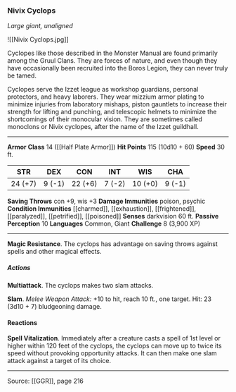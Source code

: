 ### Nivix Cyclops
_Large giant, unaligned_

![[Nivix Cyclops.jpg]]

Cyclopes like those described in the Monster Manual are found primarily among the Gruul Clans. They are forces of nature, and even though they have occasionally been recruited into the Boros Legion, they can never truly be tamed.

Cyclopes serve the Izzet league as workshop guardians, personal protectors, and heavy laborers. They wear mizzium armor plating to minimize injuries from laboratory mishaps, piston gauntlets to increase their strength for lifting and punching, and telescopic helmets to minimize the shortcomings of their monocular vision. They are sometimes called monoclons or Nivix cyclopes, after the name of the Izzet guildhall.

---

**Armor Class** 14 ([[Half Plate Armor]])
**Hit Points** 115 (10d10 + 60)
**Speed** 30 ft.

| STR     | DEX     | CON     | INT     | WIS     | CHA     |
|---------|---------|---------|---------|---------|---------|
| 24 (+7) | 9 (-1) | 22 (+6) | 7 (-2) | 10 (+0) | 9 (-1) |

**Saving Throws** con +9, wis +3
**Damage Immunities** poison, psychic
**Condition Immunities** [[charmed]], [[exhaustion]], [[frightened]], [[paralyzed]], [[petrified]], [[poisoned]]
**Senses** darkvision 60 ft.
**Passive Perception** 10
**Languages** Common, Giant
**Challenge** 8 (3,900 XP)

---

**Magic Resistance**. The cyclops has advantage on saving throws against spells and other magical effects.

##### Actions
**Multiattack**. The cyclops makes two slam attacks.

**Slam**. _Melee Weapon Attack:_ +10 to hit, reach 10 ft., one target. Hit: 23 (3d10 + 7) bludgeoning damage.

#### Reactions
**Spell Vitalization**. Immediately after a creature casts a spell of 1st level or higher within 120 feet of the cyclops, the cyclops can move up to twice its speed without provoking opportunity attacks. It can then make one slam attack against a target of its choice.


---

Source: [[GGR]], page 216